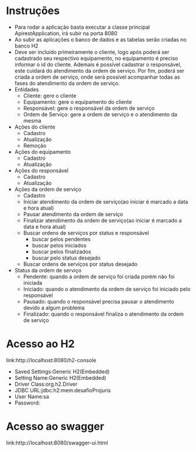 # Instruções 
* Para rodar a aplicação basta executar a classe principal ApirestApplication, irá subir na porta 8080
* Ao subir as aplicações o banco de dados e as tabelas serão criadas no banco H2
* Deve ser incluído primeiramente o cliente, logo após poderá ser cadastrado seu respectivo equipamento, no equipamento é preciso informar o  id do cliente. Ademais é possível 
cadastrar o responsável, este cuidará do atendimento da ordem de serviço. Por fim, poderá ser criada a ordem de serviço, onde será possível acompanhar todas as fases do atendimento
da ordem de serviço. 
* Entidades
  * Cliente: gere o cliente
  * Equipamento: gere o equipamento do cliente
  * Responsável: gere o responsável da ordem de serviço
  * Ordem de Serviço: gere a ordem de serviço e o atendimento da mesma
* Ações do cliente
  * Cadastro
  * Atualização
  * Remoção
* Ações do equipamento 
  * Cadastro
  * Atualização
* Ações do responsável
  * Cadastro
  * Atualização
* Ações da ordem de serviço
  * Cadastro
  * Iniciar atendimento da ordem de serviço(ao iniciar é marcado a data e hora atual)
  * Pausar atendimento da ordem de serviço
  * Finalizar atendimento da ordem de serviço(ao iniciar é marcado a data e hora atual)
  * Buscar ordens de serviços por status e responsável
    * buscar pelos pendentes
    * buscar pelos iniciados
    * buscar pelos finalizados
    * buscar pelo status desejado
  * Buscar ordens de serviços por status desejado
* Status da ordem de serviço
  * Pendente: quando a ordem de serviço foi criada porém não foi iniciada
  * Iniciado: quando o atendimento da ordem de serviço foi iniciado pelo responsável
  * Pausado: quando o responsável precisa pausar o atendimento devido a algum problema
  * Finalizado: quando o responsável finaliza o atendimento da ordem de serviço
  
 # Acesso ao H2
 link:http://localhost:8080/h2-console
 * Saved Settings:Generic H2(Embedded)
 * Setting Name:Generic H2(Embedded)
 * Driver Class:org.h2.Driver
 * JDBC URL:jdbc:h2:mem:desafioProjuris
 * User Name:sa
 * Password:
 
 # Acesso ao swagger
 link:http://localhost:8080/swagger-ui.html


